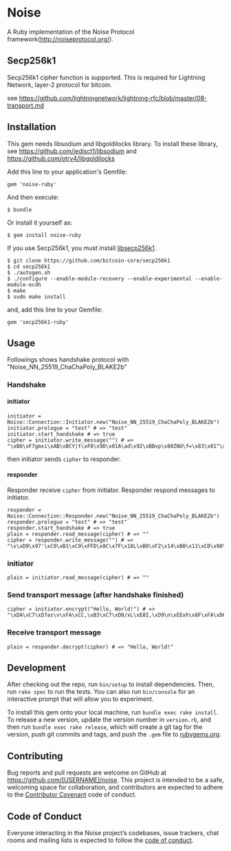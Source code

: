 # Noise

A Ruby implementation of the Noise Protocol framework(http://noiseprotocol.org/).

## Secp256k1

Secp256k1 cipher function is supported.
This is required for Lightning Network, layer-2 protocol for bitcoin.

see https://github.com/lightningnetwork/lightning-rfc/blob/master/08-transport.md

## Installation

This gem needs libsodium and libgoldilocks library.
To install these library, see https://github.com/jedisct1/libsodium and https://github.com/otrv4/libgoldilocks

Add this line to your application's Gemfile:

```
gem 'noise-ruby'
```

And then execute:

    $ bundle

Or install it yourself as:

    $ gem install noise-ruby

If you use Secp256k1, you must install [libsecp256k1](https://github.com/bitcoin-core/secp256k1).

    $ git clone https://github.com/bitcoin-core/secp256k1
    $ cd secp256k1
    $ ./autogen.sh
    $ ./configure --enable-module-recovery --enable-experimental --enable-module-ecdh
    $ make
    $ sudo make install

and, add this line to your Gemfile:

```
gem 'secp256k1-ruby'
```

## Usage

Followings shows handshake protocol with "Noise_NN_25519_ChaChaPoly_BLAKE2b"

### Handshake

#### initiator

```
initiator = Noise::Connection::Initiator.new("Noise_NN_25519_ChaChaPoly_BLAKE2b")
initiator.prologue = "test" # => "test"
initiator.start_handshake # => true
cipher = initiator.write_message("") # => "\xB6\xF7gmxi\xAB\xBCY|t\xF0\x9D\x01A\ad\x92\xBBvp\x80ZNU\f=\x83\x81^\xFD\x15"
```

then initiator sends `cipher` to responder.

#### responder

Responder receive `cipher` from initiator.
Responder respond messages to initiator.

```
responder = Noise::Connection::Responder.new("Noise_NN_25519_ChaChaPoly_BLAKE2b")
responder.prologue = "test" # => "test"
responder.start_handshake # => true
plain = responder.read_message(cipher) # => ""
cipher = responder.write_message("") # => "\v\xD9\x97'\xC0\xB1\xC9\xFFD\x8C\x7F\x18L\xB0\xF2\x14\xB0\x11\xC0\x90\xAAZ\xE1\x03\x17z)\xB81/5L\x16\xE3\xD1\xBE<{\xB8\xBB\xD6\xF1\x00\x10]\x99=\xD7"
```


### initiator

```
plain = initiator.read_message(cipher) # => ""
```

### Send transport message (after handshake finished)

```
cipher = initiator.encrypt("Hello, World!") # => "\xDA\xC7\xD7as\v\xFA\xCC,\xB3\xC7\xD0/xL\xE8I,\xD9\n\xEExh\x8F\xFA\xD6\x01\x99W"
```

### Receive transport message

```
plain = responder.decrypt(cipher) # => "Hello, World!"
```


## Development

After checking out the repo, run `bin/setup` to install dependencies. Then, run `rake spec` to run the tests. You can also run `bin/console` for an interactive prompt that will allow you to experiment.

To install this gem onto your local machine, run `bundle exec rake install`. To release a new version, update the version number in `version.rb`, and then run `bundle exec rake release`, which will create a git tag for the version, push git commits and tags, and push the `.gem` file to [rubygems.org](https://rubygems.org).

## Contributing

Bug reports and pull requests are welcome on GitHub at https://github.com/[USERNAME]/noise. This project is intended to be a safe, welcoming space for collaboration, and contributors are expected to adhere to the [Contributor Covenant](http://contributor-covenant.org) code of conduct.

## Code of Conduct

Everyone interacting in the Noise project’s codebases, issue trackers, chat rooms and mailing lists is expected to follow the [code of conduct](https://github.com/[USERNAME]/noise/blob/master/CODE_OF_CONDUCT.md).
